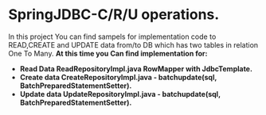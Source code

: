 # SpringJDBC-C/R/U operations.
In this project You can find sampels for implementation code to READ,CREATE and UPDATE data from/to DB which has two tables in relation One To Many.
 <b>At this time you Can find implementation for:<b>
  - Read Data ReadRepositoryImpl.java RowMapper with JdbcTemplate.
  - Create data CreateRepositoryImpl.java - batchupdate(sql, BatchPreparedStatementSetter).
  - Update data UpdateRepositoryImpl.java -  batchupdate(sql, BatchPreparedStatementSetter).

